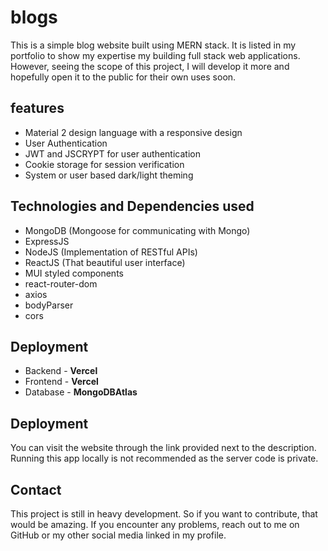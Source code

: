 # blogs
This is a simple blog website built using MERN stack. It is listed in my portfolio to show my expertise my building full stack web applications. However, seeing the scope of this project, I will develop it more and hopefully open it to the public for their own uses soon.

## features
* Material 2 design language with a responsive design
* User Authentication
* JWT and JSCRYPT for user authentication
* Cookie storage for session verification
* System or user based dark/light theming

## Technologies and Dependencies used
* MongoDB (Mongoose for communicating with Mongo)
* ExpressJS
* NodeJS (Implementation of RESTful APIs)
* ReactJS (That beautiful user interface)
* MUI styled components
* react-router-dom
* axios
* bodyParser
* cors

## Deployment
* Backend - **Vercel**
* Frontend - **Vercel**
* Database - **MongoDBAtlas**

## Deployment
You can visit the website through the link provided next to the description. Running this app locally is not recommended as the server code is private.

## Contact
This project is still in heavy development. So if you want to contribute, that would be amazing.
If you encounter any problems, reach out to me on GitHub or my other social media linked in my profile.
   
